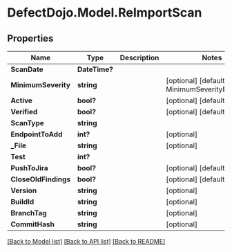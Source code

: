 # DefectDojo.Model.ReImportScan
## Properties

Name | Type | Description | Notes
------------ | ------------- | ------------- | -------------
**ScanDate** | **DateTime?** |  | 
**MinimumSeverity** | **string** |  | [optional] [default to MinimumSeverityEnum.Info]
**Active** | **bool?** |  | [optional] [default to true]
**Verified** | **bool?** |  | [optional] [default to true]
**ScanType** | **string** |  | 
**EndpointToAdd** | **int?** |  | [optional] 
**_File** | **string** |  | [optional] 
**Test** | **int?** |  | 
**PushToJira** | **bool?** |  | [optional] [default to false]
**CloseOldFindings** | **bool?** |  | [optional] [default to true]
**Version** | **string** |  | [optional] 
**BuildId** | **string** |  | [optional] 
**BranchTag** | **string** |  | [optional] 
**CommitHash** | **string** |  | [optional] 

[[Back to Model list]](../README.md#documentation-for-models) [[Back to API list]](../README.md#documentation-for-api-endpoints) [[Back to README]](../README.md)

